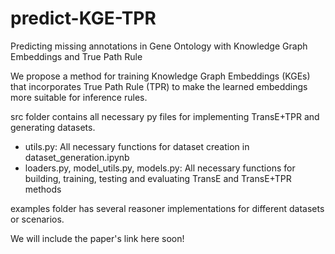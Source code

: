 # predict-KGE-TPR
Predicting missing annotations in Gene Ontology with Knowledge Graph Embeddings and True Path Rule
 
 We propose a method for training Knowledge Graph Embeddings (KGEs) that incorporates True Path Rule (TPR) to make the learned embeddings more suitable for inference rules.

 src folder contains all necessary py files for implementing TransE+TPR and generating datasets.

 * utils.py: All necessary functions for dataset creation in dataset_generation.ipynb
 * loaders.py, model_utils.py, models.py: All necessary functions for building, training, testing and evaluating TransE and TransE+TPR methods

 examples folder has several reasoner implementations for different datasets or scenarios.

 We will include the paper's link here soon!

